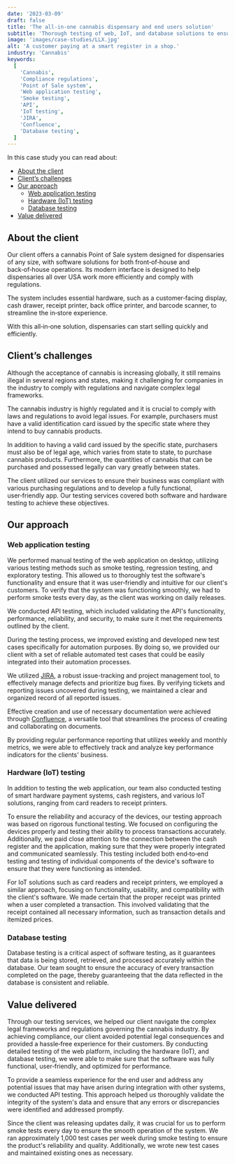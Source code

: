 ```yaml
---
date: '2023-03-09'
draft: false
title: 'The all-in-one cannabis dispensary and end users solution'
subtitle: 'Thorough testing of web, IoT, and database solutions to ensure functionality, usability, performance and compliance'
image: 'images/case-studies/LLX.jpg'
alt: 'A customer paying at a smart register in a shop.'
industry: 'Cannabis'
keywords:
  [
    'Cannabis',
    'Compliance regulations',
    'Point of Sale system',
    'Web application testing',
    'Smoke testing',
    'API',
    'IoT testing',
    'JIRA',
    'Confluence',
    'Database testing',
  ]
---
```


In this case study you can read about:

- [About the client](#about-the-client)
- [Client’s challenges](#clients-challenges)
- [Our approach](#our-approach)
  - [Web application testing](#web-application-testing)
  - [Hardware (IoT) testing](#hardware-iot-testing)
  - [Database testing](#database-testing)
- [Value delivered](#value-delivered)

## About the client

Our client offers a cannabis Point of Sale system designed for dispensaries of any size, with software solutions for both front&#8209;of&#8209;house and back&#8209;of&#8209;house operations. Its modern interface is designed to help dispensaries all over USA work more efficiently and comply with regulations.

The system includes essential hardware, such as a customer&#8209;facing display, cash drawer, receipt printer, back office printer, and barcode scanner, to streamline the in&#8209;store experience.

With this all&#8209;in&#8209;one solution, dispensaries can start selling quickly and efficiently.

## Client’s challenges

Although the acceptance of cannabis is increasing globally, it still remains illegal in several regions and states, making it challenging for companies in the industry to comply with regulations and navigate complex legal frameworks.

The cannabis industry is highly regulated and it is crucial to comply with laws and regulations to avoid legal issues. For example, purchasers must have a valid identification card issued by the specific state where they intend to buy cannabis products.

In addition to having a valid card issued by the specific state, purchasers must also be of legal age, which varies from state to state, to purchase cannabis products. Furthermore, the quantities of cannabis that can be purchased and possessed legally can vary greatly between states.

The client utilized our services to ensure their business was compliant with various purchasing regulations and to develop a fully functional, user&#8209;friendly app. Our testing services covered both software and hardware testing to achieve these objectives.

## Our approach

### Web application testing

We performed manual testing of the web application on desktop, utilizing various testing methods such as smoke testing, regression testing, and exploratory testing. This allowed us to thoroughly test the software's functionality and ensure that it was user&#8209;friendly and intuitive for our client's customers. To verify that the system was functioning smoothly, we had to perform smoke tests every day, as the client was working on daily releases.

We conducted API testing, which included validating the API's functionality, performance, reliability, and security, to make sure it met the requirements outlined by the client.

During the testing process, we improved existing and developed new test cases specifically for automation purposes. By doing so, we provided our client with a set of reliable automated test cases that could be easily integrated into their automation processes.

We utilized [JIRA](https://www.atlassian.com/software/jira), a robust issue-tracking and project management tool, to effectively manage defects and prioritize bug fixes. By verifying tickets and reporting issues uncovered during testing, we maintained a clear and organized record of all reported issues.

Effective creation and use of necessary documentation were achieved through [Confluence](https://www.atlassian.com/software/confluence), a versatile tool that streamlines the process of creating and collaborating on documents.

By providing regular performance reporting that utilizes weekly and monthly metrics, we were able to effectively track and analyze key performance indicators for the clients' business.

### Hardware (IoT) testing

In addition to testing the web application, our team also conducted testing of smart hardware payment systems, cash registers, and various IoT solutions, ranging from card readers to receipt printers.

To ensure the reliability and accuracy of the devices, our testing approach was based on rigorous functional testing. We focused on configuring the devices properly and testing their ability to process transactions accurately. Additionally, we paid close attention to the connection between the cash register and the application, making sure that they were properly integrated and communicated seamlessly. This testing included both end&#8209;to&#8209;end testing and testing of individual components of the device's software to ensure that they were functioning as intended.

For IoT solutions such as card readers and receipt printers, we employed a similar approach, focusing on functionality, usability, and compatibility with the client's software. We made certain that the proper receipt was printed when a user completed a transaction. This involved validating that the receipt contained all necessary information, such as transaction details and itemized prices.

### Database testing

Database testing is a critical aspect of software testing, as it guarantees that data is being stored, retrieved, and processed accurately within the database. Our team sought to ensure the accuracy of every transaction completed on the page, thereby guaranteeing that the data reflected in the database is consistent and reliable.

## Value delivered

Through our testing services, we helped our client navigate the complex legal frameworks and regulations governing the cannabis industry. By achieving compliance, our client avoided potential legal consequences and provided a hassle&#8209;free experience for their customers.
By conducting detailed testing of the web platform, including the hardware (IoT), and database testing, we were able to make sure that the software was fully functional, user‑friendly, and optimized for performance.

To provide a seamless experience for the end user and address any potential issues that may have arisen during integration with other systems, we conducted API testing. This approach helped us thoroughly validate the integrity of the system's data and ensure that any errors or discrepancies were identified and addressed promptly.

Since the client was releasing updates daily, it was crucial for us to perform smoke tests every day to ensure the smooth operation of the system. We ran approximately 1,000 test cases per week during smoke testing to ensure the product's reliability and quality. Additionally, we wrote new test cases and maintained existing ones as necessary.
